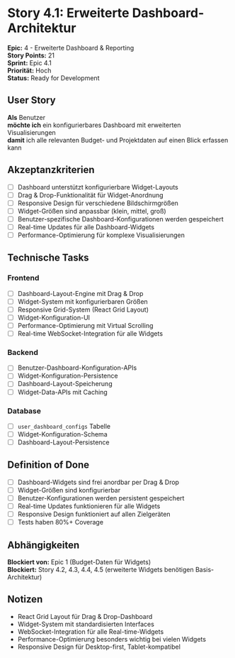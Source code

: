 # Story 4.1: Erweiterte Dashboard-Architektur

**Epic:** 4 - Erweiterte Dashboard & Reporting  
**Story Points:** 21  
**Sprint:** Epic 4.1  
**Priorität:** Hoch  
**Status:** Ready for Development

## User Story

**Als** Benutzer  
**möchte ich** ein konfigurierbares Dashboard mit erweiterten Visualisierungen  
**damit** ich alle relevanten Budget- und Projektdaten auf einen Blick erfassen kann

## Akzeptanzkriterien

- [ ] Dashboard unterstützt konfigurierbare Widget-Layouts
- [ ] Drag & Drop-Funktionalität für Widget-Anordnung
- [ ] Responsive Design für verschiedene Bildschirmgrößen
- [ ] Widget-Größen sind anpassbar (klein, mittel, groß)
- [ ] Benutzer-spezifische Dashboard-Konfigurationen werden gespeichert
- [ ] Real-time Updates für alle Dashboard-Widgets
- [ ] Performance-Optimierung für komplexe Visualisierungen

## Technische Tasks

### Frontend
- [ ] Dashboard-Layout-Engine mit Drag & Drop
- [ ] Widget-System mit konfigurierbaren Größen
- [ ] Responsive Grid-System (React Grid Layout)
- [ ] Widget-Konfiguration-UI
- [ ] Performance-Optimierung mit Virtual Scrolling
- [ ] Real-time WebSocket-Integration für alle Widgets

### Backend
- [ ] Benutzer-Dashboard-Konfiguration-APIs
- [ ] Widget-Konfiguration-Persistence
- [ ] Dashboard-Layout-Speicherung
- [ ] Widget-Data-APIs mit Caching

### Database
- [ ] `user_dashboard_configs` Tabelle
- [ ] Widget-Konfiguration-Schema
- [ ] Dashboard-Layout-Persistence

## Definition of Done

- [ ] Dashboard-Widgets sind frei anordbar per Drag & Drop
- [ ] Widget-Größen sind konfigurierbar
- [ ] Benutzer-Konfigurationen werden persistent gespeichert
- [ ] Real-time Updates funktionieren für alle Widgets
- [ ] Responsive Design funktioniert auf allen Zielgeräten
- [ ] Tests haben 80%+ Coverage

## Abhängigkeiten

**Blockiert von:** Epic 1 (Budget-Daten für Widgets)  
**Blockiert:** Story 4.2, 4.3, 4.4, 4.5 (erweiterte Widgets benötigen Basis-Architektur)

## Notizen

- React Grid Layout für Drag & Drop-Dashboard
- Widget-System mit standardisierten Interfaces
- WebSocket-Integration für alle Real-time-Widgets
- Performance-Optimierung besonders wichtig bei vielen Widgets
- Responsive Design für Desktop-first, Tablet-kompatibel